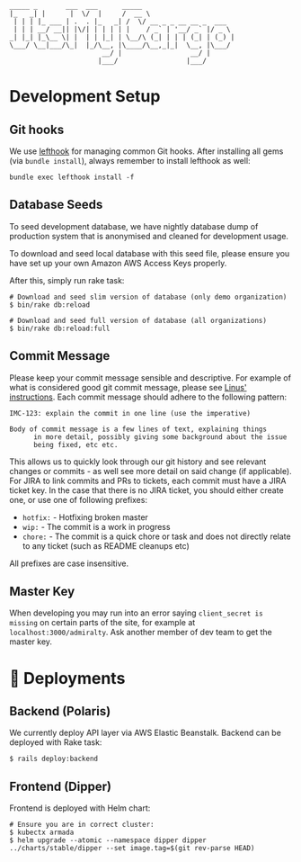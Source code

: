     _____ _       ___  ___      _____
    |_   _| |      |  \/  |     /  __ \
     | | | |_ ___ | .  . |_   _| /  \/ __ _ _ __ __ _  ___
     | | | __/ __|| |\/| | | | | |    / _` | '__/ _` |/ _ \
    _| |_| |_\__ \| |  | | |_| | \__/\ (_| | | | (_| | (_) |
    \___/ \__|___/\_|  |_/\__, |\____/\__,_|_|  \__, |\___/
                           __/ |                 __/ |
                          |___/                 |___/

# Development Setup

## Git hooks

We use [lefthook](https://github.com/Arkweid/lefthook) for managing common Git
hooks. After installing all gems (via `bundle install`), always remember to
install lefthook as well:

    bundle exec lefthook install -f

## Database Seeds

To seed development database, we have nightly database dump of production system
that is anonymised and cleaned for development usage.

To download and seed local database with this seed file, please ensure you have
set up your own Amazon AWS Access Keys properly.

After this, simply run rake task:

    # Download and seed slim version of database (only demo organization)
    $ bin/rake db:reload

    # Download and seed full version of database (all organizations)
    $ bin/rake db:reload:full

## Commit Message

Please keep your commit message sensible and descriptive. For example of what is
considered good git commit message, please see
[Linus' instructions](https://github.com/torvalds/subsurface-for-dirk/blob/master/README#L92).
Each commit message should adhere to the following pattern:

    IMC-123: explain the commit in one line (use the imperative)

    Body of commit message is a few lines of text, explaining things
          in more detail, possibly giving some background about the issue
          being fixed, etc etc.

This allows us to quickly look through our git history and see relevant changes
or commits - as well see more detail on said change (if applicable). For JIRA to
link commits and PRs to tickets, each commit must have a JIRA ticket key. In the
case that there is no JIRA ticket, you should either create one, or use one of
following prefixes:

  * `hotfix:` - Hotfixing broken master
  * `wip:` - The commit is a work in progress
  * `chore:` - The commit is a quick chore or task and does not directly relate
    to any ticket (such as README cleanups etc)

All prefixes are case insensitive.

## Master Key

When developing you may run into an error saying `client_secret is missing` on
certain parts of the site, for example at `localhost:3000/admiralty`.
Ask another member of dev team to get the master key.

# :ship: Deployments

## Backend (Polaris)

We currently deploy API layer via AWS Elastic Beanstalk. Backend can be deployed
with Rake task:

    $ rails deploy:backend

## Frontend (Dipper)

Frontend is deployed with Helm chart:

    # Ensure you are in correct cluster:
    $ kubectx armada
    $ helm upgrade --atomic --namespace dipper dipper ../charts/stable/dipper --set image.tag=$(git rev-parse HEAD)
